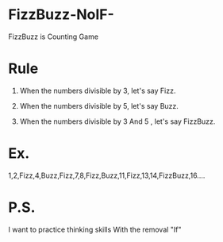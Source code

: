 FizzBuzz-NoIF-
==============

FizzBuzz is Counting Game 

Rule
====

1. When the numbers divisible by 3, let's say Fizz.

2. When the numbers divisible by 5, let's say Buzz.

3. When the numbers divisible by 3 And 5 , let's say FizzBuzz.

Ex.
==

1,2,Fizz,4,Buzz,Fizz,7,8,Fizz,Buzz,11,Fizz,13,14,FizzBuzz,16....

P.S.
====

I want to practice thinking skills With the removal "If"
